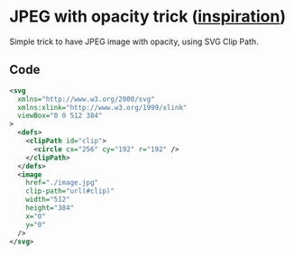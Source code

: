 # JPEG with opacity trick ([inspiration](https://css-tricks.com/transparent-jpg-svg/))

Simple trick to have JPEG image with opacity, using SVG Clip Path.

## Code
```svg
<svg
  xmlns="http://www.w3.org/2000/svg"
  xmlns:xlink="http://www.w3.org/1999/xlink"
  viewBox="0 0 512 384"
>
  <defs>
    <clipPath id="clip">
      <circle cx="256" cy="192" r="192" />
    </clipPath>
  </defs>
  <image
    href="./image.jpg"
    clip-path="url(#clip)"
    width="512"
    height="384"
    x="0"
    y="0"
  />
</svg>
```
